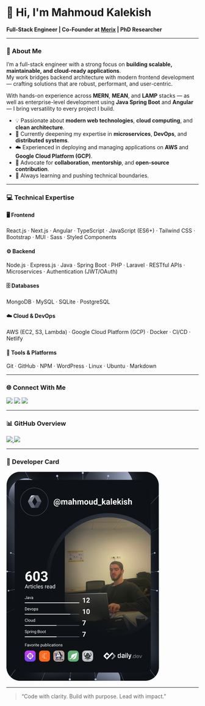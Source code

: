 # 👋 Hi, I'm Mahmoud Kalekish

**Full-Stack Engineer | Co-Founder at [Merix](https://merixlb.com) | PhD Researcher**

---

### 🧭 About Me
I’m a full-stack engineer with a strong focus on **building scalable, maintainable, and cloud-ready applications**.  
My work bridges backend architecture with modern frontend development — crafting solutions that are robust, performant, and user-centric.

With hands-on experience across **MERN**, **MEAN**, and **LAMP** stacks — as well as enterprise-level development using **Java Spring Boot** and **Angular** — I bring versatility to every project I build.

- 💡 Passionate about **modern web technologies**, **cloud computing**, and **clean architecture**.  
- 🚀 Currently deepening my expertise in **microservices**, **DevOps**, and **distributed systems**.  
- ☁️ Experienced in deploying and managing applications on **AWS** and **Google Cloud Platform (GCP)**.  
- 🤝 Advocate for **collaboration**, **mentorship**, and **open-source contribution**.  
- 🎯 Always learning and pushing technical boundaries.

---

### 💻 Technical Expertise

#### 🖥️ Frontend
React.js · Next.js · Angular · TypeScript · JavaScript (ES6+) · Tailwind CSS · Bootstrap · MUI · Sass · Styled Components

#### ⚙️ Backend
Node.js · Express.js · Java · Spring Boot · PHP · Laravel · RESTful APIs · Microservices · Authentication (JWT/OAuth)

#### 🗄️ Databases
MongoDB · MySQL · SQLite · PostgreSQL

#### ☁️ Cloud & DevOps
AWS (EC2, S3, Lambda) · Google Cloud Platform (GCP) · Docker · CI/CD · Netlify

#### 🧰 Tools & Platforms
Git · GitHub · NPM · WordPress · Linux · Ubuntu · Markdown

---

### 🌐 Connect With Me
<a href="mailto:mahmoudkalekish18@gmail.com"><img src="https://img.shields.io/badge/Email-D14836?style=flat-square&logo=gmail&logoColor=white"></a>
<a href="https://www.linkedin.com/in/mahmoud-kalekish/" target="_blank"><img src="https://img.shields.io/badge/LinkedIn-0077B5?style=flat-square&logo=linkedin&logoColor=white"></a>
<a href="https://www.instagram.com/mahmoud_kalekish/" target="_blank"><img src="https://img.shields.io/badge/Instagram-E4405F?style=flat-square&logo=instagram&logoColor=white"></a>

---

### 📊 GitHub Overview

<a href="https://github.com/MahmoudKalekish">
  <img src="https://github-profile-summary-cards.vercel.app/api/cards/stats?username=MahmoudKalekish&theme=default" height="150" />
</a>
<a href="https://github.com/MahmoudKalekish">
  <img src="https://github-profile-summary-cards.vercel.app/api/cards/repos-per-language?username=MahmoudKalekish&theme=default" height="150" />
</a>
<!-- <a href="https://github.com/MahmoudKalekish">
  <img src="https://github-readme-streak-stats.herokuapp.com?user=MahmoudKalekish&theme=transparent&hide_border=true" height="150" />
</a> -->


---

### 🧩 Developer Card
<a href="https://app.daily.dev/mahmoud_kalekish">
  <img src="https://github.com/MahmoudKalekish/MahmoudKalekish/blob/main/devcard.svg" width="400" alt="Mahmoud Kalekish's Dev Card"/>
</a>

---

> “Code with clarity. Build with purpose. Lead with impact.”
